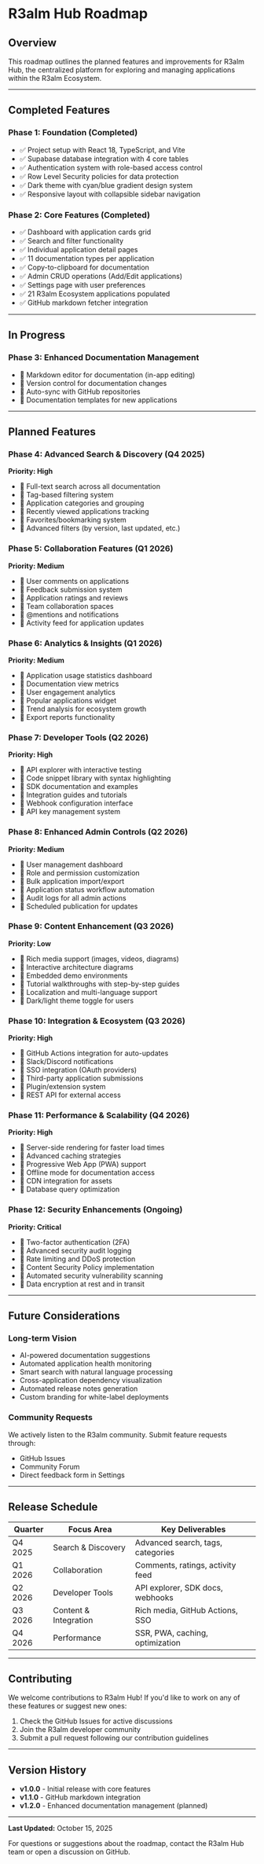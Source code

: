 # R3alm Hub Roadmap

## Overview
This roadmap outlines the planned features and improvements for R3alm Hub, the centralized platform for exploring and managing applications within the R3alm Ecosystem.

---

## Completed Features

### Phase 1: Foundation (Completed)
- ✅ Project setup with React 18, TypeScript, and Vite
- ✅ Supabase database integration with 4 core tables
- ✅ Authentication system with role-based access control
- ✅ Row Level Security policies for data protection
- ✅ Dark theme with cyan/blue gradient design system
- ✅ Responsive layout with collapsible sidebar navigation

### Phase 2: Core Features (Completed)
- ✅ Dashboard with application cards grid
- ✅ Search and filter functionality
- ✅ Individual application detail pages
- ✅ 11 documentation types per application
- ✅ Copy-to-clipboard for documentation
- ✅ Admin CRUD operations (Add/Edit applications)
- ✅ Settings page with user preferences
- ✅ 21 R3alm Ecosystem applications populated
- ✅ GitHub markdown fetcher integration

---

## In Progress

### Phase 3: Enhanced Documentation Management
- 🚧 Markdown editor for documentation (in-app editing)
- 🚧 Version control for documentation changes
- 🚧 Auto-sync with GitHub repositories
- 🚧 Documentation templates for new applications

---

## Planned Features

### Phase 4: Advanced Search & Discovery (Q4 2025)
**Priority: High**

- 🔲 Full-text search across all documentation
- 🔲 Tag-based filtering system
- 🔲 Application categories and grouping
- 🔲 Recently viewed applications tracking
- 🔲 Favorites/bookmarking system
- 🔲 Advanced filters (by version, last updated, etc.)

### Phase 5: Collaboration Features (Q1 2026)
**Priority: Medium**

- 🔲 User comments on applications
- 🔲 Feedback submission system
- 🔲 Application ratings and reviews
- 🔲 Team collaboration spaces
- 🔲 @mentions and notifications
- 🔲 Activity feed for application updates

### Phase 6: Analytics & Insights (Q1 2026)
**Priority: Medium**

- 🔲 Application usage statistics dashboard
- 🔲 Documentation view metrics
- 🔲 User engagement analytics
- 🔲 Popular applications widget
- 🔲 Trend analysis for ecosystem growth
- 🔲 Export reports functionality

### Phase 7: Developer Tools (Q2 2026)
**Priority: High**

- 🔲 API explorer with interactive testing
- 🔲 Code snippet library with syntax highlighting
- 🔲 SDK documentation and examples
- 🔲 Integration guides and tutorials
- 🔲 Webhook configuration interface
- 🔲 API key management system

### Phase 8: Enhanced Admin Controls (Q2 2026)
**Priority: Medium**

- 🔲 User management dashboard
- 🔲 Role and permission customization
- 🔲 Bulk application import/export
- 🔲 Application status workflow automation
- 🔲 Audit logs for all admin actions
- 🔲 Scheduled publication for updates

### Phase 9: Content Enhancement (Q3 2026)
**Priority: Low**

- 🔲 Rich media support (images, videos, diagrams)
- 🔲 Interactive architecture diagrams
- 🔲 Embedded demo environments
- 🔲 Tutorial walkthroughs with step-by-step guides
- 🔲 Localization and multi-language support
- 🔲 Dark/light theme toggle for users

### Phase 10: Integration & Ecosystem (Q3 2026)
**Priority: High**

- 🔲 GitHub Actions integration for auto-updates
- 🔲 Slack/Discord notifications
- 🔲 SSO integration (OAuth providers)
- 🔲 Third-party application submissions
- 🔲 Plugin/extension system
- 🔲 REST API for external access

### Phase 11: Performance & Scalability (Q4 2026)
**Priority: High**

- 🔲 Server-side rendering for faster load times
- 🔲 Advanced caching strategies
- 🔲 Progressive Web App (PWA) support
- 🔲 Offline mode for documentation access
- 🔲 CDN integration for assets
- 🔲 Database query optimization

### Phase 12: Security Enhancements (Ongoing)
**Priority: Critical**

- 🔲 Two-factor authentication (2FA)
- 🔲 Advanced security audit logging
- 🔲 Rate limiting and DDoS protection
- 🔲 Content Security Policy implementation
- 🔲 Automated security vulnerability scanning
- 🔲 Data encryption at rest and in transit

---

## Future Considerations

### Long-term Vision
- AI-powered documentation suggestions
- Automated application health monitoring
- Smart search with natural language processing
- Cross-application dependency visualization
- Automated release notes generation
- Custom branding for white-label deployments

### Community Requests
We actively listen to the R3alm community. Submit feature requests through:
- GitHub Issues
- Community Forum
- Direct feedback form in Settings

---

## Release Schedule

| Quarter | Focus Area | Key Deliverables |
|---------|-----------|------------------|
| Q4 2025 | Search & Discovery | Advanced search, tags, categories |
| Q1 2026 | Collaboration | Comments, ratings, activity feed |
| Q2 2026 | Developer Tools | API explorer, SDK docs, webhooks |
| Q3 2026 | Content & Integration | Rich media, GitHub Actions, SSO |
| Q4 2026 | Performance | SSR, PWA, caching, optimization |

---

## Contributing

We welcome contributions to R3alm Hub! If you'd like to work on any of these features or suggest new ones:

1. Check the GitHub Issues for active discussions
2. Join the R3alm developer community
3. Submit a pull request following our contribution guidelines

---

## Version History

- **v1.0.0** - Initial release with core features
- **v1.1.0** - GitHub markdown integration
- **v1.2.0** - Enhanced documentation management (planned)

---

**Last Updated:** October 15, 2025

For questions or suggestions about the roadmap, contact the R3alm Hub team or open a discussion on GitHub.
